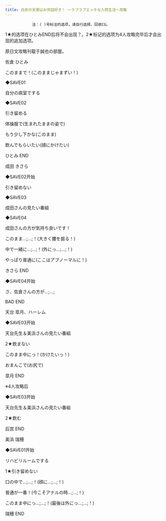 ```yaml
---
title: 白衣の天使はお世話好き！ ～ラブラブエッチな入院生活～攻略
---
```


                注：( )号标注的选项，请自行选择，回收CG。

1★的选项在ひとみEND后将不会出现？。2★标记的选项为4人攻略完毕后才会出现的追加选项。

原日文攻略刊载于誠也の部屋。



佐倉 ひとみ



このままで！(このままじゃまずい！)

◆SAVE01

自分の病室でする

◆SAVE02

引き留める

体操服で(生まれたままの姿で)

もう少し下かな(このまま)

飲んでもらいたい(顔にかけたい)



ひとみ END



成田 きさら



◆SAVE02开始

引き留めない

◆SAVE03

成田さんの見たい番組

◆SAVE04

成田さんの方が気持ち良いです！

このまま…;…;！(大きく腰を振る！)

中で一緒に…;…;！(外にっ…;…;！)

やっぱり普通に(ここはアブノーマルに！)



きさら END



◆SAVE04开始

さ、佐倉さんの方が…;…;



BAD END



天台 皐月、ハーレム



◆SAVE03开始

天台先生＆美浜さんの見たい番組

2★飲まない

このまま中にっ！(かけたいっ！)

おまんこで(お尻で)



皐月 END





※4人攻略后

◆SAVE03开始

天台先生＆美浜さんの見たい番組

2★飲む



后宫 END



美浜 瑞穂



◆SAVE01开始

リハビリルームでする

1★引き留めない

口の中で…;…;！(顔に…;…;！)

普通が一番！(今こそアナルの時…;…;！)

このまま中にっ…;…;！(最後は外にっ…;…;！)



瑞穂 END


              
